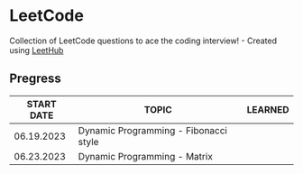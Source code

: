 # LeetCode
Collection of LeetCode questions to ace the coding interview! - Created using [LeetHub](https://github.com/QasimWani/LeetHub)

## Pregress
|START DATE|TOPIC|LEARNED|
|----|-----|-------|
|06.19.2023 |Dynamic Programming - Fibonacci style||
|06.23.2023 |Dynamic Programming - Matrix||

